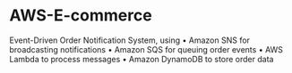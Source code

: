 # AWS-E-commerce
Event-Driven Order Notification System, using 
• Amazon SNS for broadcasting notifications 
• Amazon SQS for queuing order events 
• AWS Lambda to process messages 
• Amazon DynamoDB to store order data

